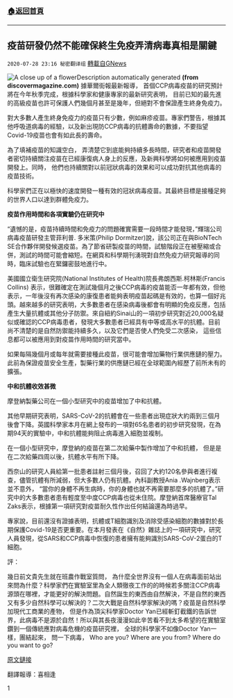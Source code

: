 ###  [:house:返回首頁](https://github.com/ourhimalayas/txt)
---

## 疫苗研發仍然不能確保終生免疫弄清病毒真相是關鍵
`2020-07-28 23:16 秘密翻译组` [轉載自GNews](https://gnews.org/zh-hant/278853/)

![A close up of a flowerDescription automatically generated](https://s3.amazonaws.com/gnews-media-offload/wp-content/uploads/2020/07/28223104/1-144.png) **(from discovermagazine.com)** 
據華爾街報最新報導， 首個CCP病毒疫苗的研究預計將在今年秋季完成，根據科學家和健康專家的最新研究表明， 目前已知的最先進的高級疫苗也許可保護人們幾個月甚至是幾年，但絕對不會保證產生終身免疫力。

對大多數人產生終身免疫力的疫苗只有少數，例如麻疹疫苗。專家們警告，根據其他呼吸道病毒的經驗，以及新出現防CCP病毒的抗體壽命的數據，不要指望Covid-19疫苗也會有如此長的壽命。

為了填補疫苗的知識空白， 弄清楚它到底能夠持續多長時間，研究者和疫苗開發者密切持續關注疫苗在已經康復病人身上的反應，及新興科學將如何被應用到疫苗開發上。同時， 他們也持續關對以前冠狀病毒的效果和可以成功對抗其他病毒的疫苗技術。

科學家們正在以極快的速度開發一種有效的冠狀病毒疫苗。其最終目標是接種足夠的世界人口以達到群體免疫力。

**疫苗作用時間和各項實驗仍在研究中**

“遺憾的是，疫苗持續時間和免疫力的問題確實需要一段時間才能發現，”輝瑞公司病毒疫苗研發主管菲利普. 多米策(Philip Dormitzer)說，該公司正在與BioNTech SE合作夥伴開發候選疫苗。為了節省研製疫苗的時間，試驗階段正在被壓縮或合併，測試的時間可能會縮短。在網頁和科學期刊湧現對自然免疫力研究報導的同時，臨床試驗也在緊鑼密鼓地進行中。

美國國立衛生研究院(National Institutes of Health)院長弗朗西斯.柯林斯(Francis Collins) 表示，很難確定在測試幾個月之後CCP病毒的疫苗能否一年都有效，但他表示，一年後沒有再次感染的康復患者能夠表明疫苗起碼是有效的，也算一個好兆頭。越來越多的研究表明，大多數患者在感染病毒後都會有明顯的免疫反應，包括產生大量抗體或其他分子防禦。來自紐約Sinai山的一項初步研究對近20,000名疑似或確認的CCP病毒患者，發現大多數患者已經具有中等或高水平的抗體。目前尚不清楚的是自然防禦能持續多久，以及它們是否使人們免受二次感染， 這些信息都可以被應用到對疫苗作用時間的研究當中。

如果每隔幾個月或每年就需要接種此疫苗，很可能會增加藥物行業供應鏈的壓力。此前為保證疫苗安全生產，製藥行業的供應鏈已經在全球範圍內經歷了前所未有的擴張。

**中和抗體收效甚微**

摩登納製藥公司在一個小型研究中的疫苗增加了中和抗體。

其他早期研究表明，SARS-CoV-2的抗體會在一些患者出現症狀大約兩到三個月後會下降。英國科學家本月在網上發布的一項對65名患者的初步研究發現，在為期94天的實驗中，中和抗體能夠阻止病毒進入細胞並複制。

在一個小型研究中，摩登納的疫苗在第二次給藥中製作增加了中和抗體， 但是是在二次給藥四周以後，抗體水平有所下降。

西奈山的研究人員給第一批患者註射三個月後，召回了大約120名參與者進行複查，儘管抗體有所減弱，但大多數人仍有抗體。內科副教授Ania .Wajnberg表示並不意外， “當你的身體不再生病時，你的身體也就不再需要那麼多的抗體了。”研究中的大多數患者患有輕度至中度CCP病毒也從未住院。摩登納首席醫療官Tal Zaks表示，根據第一項研究對疫苗耐久性作出任何結論還為時過早。

專家說，目前還沒有證據表明，抗體或T細胞識別及消除受感染細胞的數據對於長期保護Covid-19是否更重要。在本月發表在《自然》雜誌上的一項研究中，研究人員發現，從SARS和CCP病毒中恢復的患者擁有能夠識別SARS-CoV-2蛋白的T細胞。

評：

幾日前文貴先生就在班農作戰室質問， 為什麼全世界沒有一個人在病毒面前站出來問為什麼？科學家們在實驗室里為全人類徹夜工作的的時候若多關注CCP病毒源頭在哪裡，才能更好的解決問題。自然誕生的東西由自然解決，不是自然的東西又有多少自然科學可以解決的？二次大戰是自然科學家解決的嗎？疫苗是自然科學加現代工商業的產物， 但是作為頂尖科學家Doctor Yan已經斬釘截鐵的告訴世界，此病毒不是源於自然！所以與其長夜漫漫如此辛苦看不到太多希望的在實驗室鑽到一個傳統應對病毒危機的疫苗研究裡， 全球的科學家不如像Doctor Yan一樣，團結起來， 問一下病毒， Who are you? Where are you from? Where do you want to go?

[原文鏈接](https://www.wsj.com/articles/a-big-unknown-in-covid-19-vaccine-development-how-long-will-protection-last-11595755802)

翻譯報導：喜相逢

1
